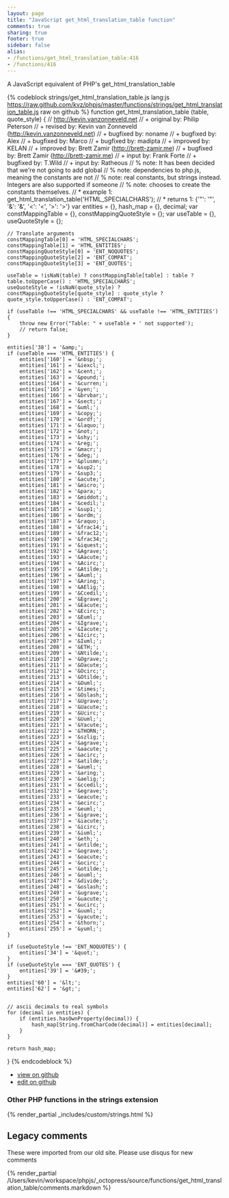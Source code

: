 ```yaml
---
layout: page
title: "JavaScript get_html_translation_table function"
comments: true
sharing: true
footer: true
sidebar: false
alias:
- /functions/get_html_translation_table:416
- /functions/416
---
```

<!-- Generated by Rakefile:build -->
A JavaScript equivalent of PHP's get_html_translation_table

{% codeblock strings/get_html_translation_table.js lang:js https://raw.github.com/kvz/phpjs/master/functions/strings/get_html_translation_table.js raw on github %}
function get_html_translation_table (table, quote_style) {
    // http://kevin.vanzonneveld.net
    // +   original by: Philip Peterson
    // +    revised by: Kevin van Zonneveld (http://kevin.vanzonneveld.net)
    // +   bugfixed by: noname
    // +   bugfixed by: Alex
    // +   bugfixed by: Marco
    // +   bugfixed by: madipta
    // +   improved by: KELAN
    // +   improved by: Brett Zamir (http://brett-zamir.me)
    // +   bugfixed by: Brett Zamir (http://brett-zamir.me)
    // +      input by: Frank Forte
    // +   bugfixed by: T.Wild
    // +      input by: Ratheous
    // %          note: It has been decided that we're not going to add global
    // %          note: dependencies to php.js, meaning the constants are not
    // %          note: real constants, but strings instead. Integers are also supported if someone
    // %          note: chooses to create the constants themselves.
    // *     example 1: get_html_translation_table('HTML_SPECIALCHARS');
    // *     returns 1: {'"': '&quot;', '&': '&amp;', '<': '&lt;', '>': '&gt;'}
    var entities = {},
        hash_map = {},
        decimal;
    var constMappingTable = {},
        constMappingQuoteStyle = {};
    var useTable = {},
        useQuoteStyle = {};

    // Translate arguments
    constMappingTable[0] = 'HTML_SPECIALCHARS';
    constMappingTable[1] = 'HTML_ENTITIES';
    constMappingQuoteStyle[0] = 'ENT_NOQUOTES';
    constMappingQuoteStyle[2] = 'ENT_COMPAT';
    constMappingQuoteStyle[3] = 'ENT_QUOTES';

    useTable = !isNaN(table) ? constMappingTable[table] : table ? table.toUpperCase() : 'HTML_SPECIALCHARS';
    useQuoteStyle = !isNaN(quote_style) ? constMappingQuoteStyle[quote_style] : quote_style ? quote_style.toUpperCase() : 'ENT_COMPAT';

    if (useTable !== 'HTML_SPECIALCHARS' && useTable !== 'HTML_ENTITIES') {
        throw new Error("Table: " + useTable + ' not supported');
        // return false;
    }

    entities['38'] = '&amp;';
    if (useTable === 'HTML_ENTITIES') {
        entities['160'] = '&nbsp;';
        entities['161'] = '&iexcl;';
        entities['162'] = '&cent;';
        entities['163'] = '&pound;';
        entities['164'] = '&curren;';
        entities['165'] = '&yen;';
        entities['166'] = '&brvbar;';
        entities['167'] = '&sect;';
        entities['168'] = '&uml;';
        entities['169'] = '&copy;';
        entities['170'] = '&ordf;';
        entities['171'] = '&laquo;';
        entities['172'] = '&not;';
        entities['173'] = '&shy;';
        entities['174'] = '&reg;';
        entities['175'] = '&macr;';
        entities['176'] = '&deg;';
        entities['177'] = '&plusmn;';
        entities['178'] = '&sup2;';
        entities['179'] = '&sup3;';
        entities['180'] = '&acute;';
        entities['181'] = '&micro;';
        entities['182'] = '&para;';
        entities['183'] = '&middot;';
        entities['184'] = '&cedil;';
        entities['185'] = '&sup1;';
        entities['186'] = '&ordm;';
        entities['187'] = '&raquo;';
        entities['188'] = '&frac14;';
        entities['189'] = '&frac12;';
        entities['190'] = '&frac34;';
        entities['191'] = '&iquest;';
        entities['192'] = '&Agrave;';
        entities['193'] = '&Aacute;';
        entities['194'] = '&Acirc;';
        entities['195'] = '&Atilde;';
        entities['196'] = '&Auml;';
        entities['197'] = '&Aring;';
        entities['198'] = '&AElig;';
        entities['199'] = '&Ccedil;';
        entities['200'] = '&Egrave;';
        entities['201'] = '&Eacute;';
        entities['202'] = '&Ecirc;';
        entities['203'] = '&Euml;';
        entities['204'] = '&Igrave;';
        entities['205'] = '&Iacute;';
        entities['206'] = '&Icirc;';
        entities['207'] = '&Iuml;';
        entities['208'] = '&ETH;';
        entities['209'] = '&Ntilde;';
        entities['210'] = '&Ograve;';
        entities['211'] = '&Oacute;';
        entities['212'] = '&Ocirc;';
        entities['213'] = '&Otilde;';
        entities['214'] = '&Ouml;';
        entities['215'] = '&times;';
        entities['216'] = '&Oslash;';
        entities['217'] = '&Ugrave;';
        entities['218'] = '&Uacute;';
        entities['219'] = '&Ucirc;';
        entities['220'] = '&Uuml;';
        entities['221'] = '&Yacute;';
        entities['222'] = '&THORN;';
        entities['223'] = '&szlig;';
        entities['224'] = '&agrave;';
        entities['225'] = '&aacute;';
        entities['226'] = '&acirc;';
        entities['227'] = '&atilde;';
        entities['228'] = '&auml;';
        entities['229'] = '&aring;';
        entities['230'] = '&aelig;';
        entities['231'] = '&ccedil;';
        entities['232'] = '&egrave;';
        entities['233'] = '&eacute;';
        entities['234'] = '&ecirc;';
        entities['235'] = '&euml;';
        entities['236'] = '&igrave;';
        entities['237'] = '&iacute;';
        entities['238'] = '&icirc;';
        entities['239'] = '&iuml;';
        entities['240'] = '&eth;';
        entities['241'] = '&ntilde;';
        entities['242'] = '&ograve;';
        entities['243'] = '&oacute;';
        entities['244'] = '&ocirc;';
        entities['245'] = '&otilde;';
        entities['246'] = '&ouml;';
        entities['247'] = '&divide;';
        entities['248'] = '&oslash;';
        entities['249'] = '&ugrave;';
        entities['250'] = '&uacute;';
        entities['251'] = '&ucirc;';
        entities['252'] = '&uuml;';
        entities['253'] = '&yacute;';
        entities['254'] = '&thorn;';
        entities['255'] = '&yuml;';
    }

    if (useQuoteStyle !== 'ENT_NOQUOTES') {
        entities['34'] = '&quot;';
    }
    if (useQuoteStyle === 'ENT_QUOTES') {
        entities['39'] = '&#39;';
    }
    entities['60'] = '&lt;';
    entities['62'] = '&gt;';


    // ascii decimals to real symbols
    for (decimal in entities) {
        if (entities.hasOwnProperty(decimal)) {
            hash_map[String.fromCharCode(decimal)] = entities[decimal];
        }
    }

    return hash_map;
}
{% endcodeblock %}

 - [view on github](https://github.com/kvz/phpjs/blob/master/functions/strings/get_html_translation_table.js)
 - [edit on github](https://github.com/kvz/phpjs/edit/master/functions/strings/get_html_translation_table.js)

### Other PHP functions in the strings extension
{% render_partial _includes/custom/strings.html %}
## Legacy comments
These were imported from our old site. Please use disqus for new comments
<div style="overflow-y: scroll; height: 500px;">
{% render_partial /Users/kevin/workspace/phpjs/_octopress/source/functions/get_html_translation_table/comments.markdown %}
</div>
